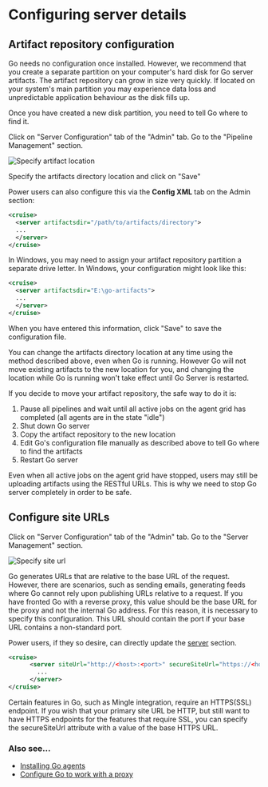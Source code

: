 # Configuring server details

## Artifact repository configuration

Go needs no configuration once installed. However, we recommend that you create a separate partition on your computer's hard disk for Go server artifacts. The artifact repository can grow in size very quickly. If located on your system's main partition you may experience data loss and unpredictable application behaviour as the disk fills up.

Once you have created a new disk partition, you need to tell Go where to find it.

Click on "Server Configuration" tab of the "Admin" tab. Go to the "Pipeline Management" section.

![Specify artifact location](../resources/images/artifact_location.png)

Specify the artifacts directory location and click on "Save"

Power users can also configure this via the **Config XML** tab on the
Admin section:

```xml
<cruise>
  <server artifactsdir="/path/to/artifacts/directory">
  ...
  </server>
</cruise>
```

In Windows, you may need to assign your artifact repository partition a separate drive letter. In Windows, your configuration might look like this:

```xml
<cruise>
  <server artifactsdir="E:\go-artifacts">
  ...
  </server>
</cruise>
```

When you have entered this information, click "Save" to save the configuration file.

You can change the artifacts directory location at any time using the method described above, even when Go is running. However Go will not move existing artifacts to the new location for you, and changing the location while Go is running won't take effect until Go Server is restarted.

If you decide to move your artifact repository, the safe way to do it is:

1.  Pause all pipelines and wait until all active jobs on the agent grid has completed (all agents are in the state "idle")
2.  Shut down Go server
3.  Copy the artifact repository to the new location
4.  Edit Go's configuration file manually as described above to tell Go where to find the artifacts
5.  Restart Go server

Even when all active jobs on the agent grid have stopped, users may still be uploading artifacts using the RESTful URLs. This is why we need to stop Go server completely in order to be safe.

## Configure site URLs

Click on "Server Configuration" tab of the "Admin" tab. Go to the "Server Management" section.

![Specify site url](../resources/images/site_url.png)

Go generates URLs that are relative to the base URL of the request. However, there are scenarios, such as sending emails, generating feeds where Go cannot rely upon publishing URLs relative to a request. If you have fronted Go with a reverse proxy, this value should be the base URL for the proxy and not the internal Go address. For this reason, it is necessary to specify this configuration. This URL should contain the port if your base URL contains a non-standard port.

Power users, if they so desire, can directly update the [server](../configuration/configuration_reference.md#server) section.

```xml
<cruise>
      <server siteUrl="http://<host>:<port>" secureSiteUrl="https://<host>:<securePort>">
        ...
      </server>
</cruise>
```

Certain features in Go, such as Mingle integration, require an HTTPS(SSL) endpoint. If you wish that your primary site URL be HTTP, but still want to have HTTPS endpoints for the features that require SSL, you can specify the secureSiteUrl attribute with a value of the base HTTPS URL.

### Also see...

-   [Installing Go agents](../installation/installing_go_agent.md)
-   [Configure Go to work with a proxy](../installation/configure_proxy.md)
